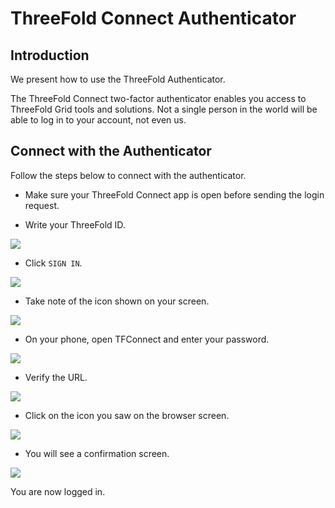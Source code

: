 <h1> ThreeFold Connect Authenticator</h1>

## Introduction

We present how to use the ThreeFold Authenticator. 

The ThreeFold Connect two-factor authenticator enables you access to ThreeFold Grid tools and solutions. Not a single person in the world will be able to log in to your account, not even us.

## Connect with the Authenticator

Follow the steps below to connect with the authenticator.

- Make sure your ThreeFold Connect app is open before sending the login request.

- Write your ThreeFold ID.

![](./img/tfconnect_authenticator_1.png)

- Click `SIGN IN`.

![](./img/tfconnect_authenticator_2.png)

- Take note of the icon shown on your screen.

![](./img/tfconnect_authenticator_3.png)

- On your phone, open TFConnect and enter your password.

![](./img/tfconnect_authenticator_4.png)

- Verify the URL.

![](./img/tfconnect_authenticator_5.png)

- Click on the icon you saw on the browser screen.

![](./img/tfconnect_authenticator_6.png)

- You will see a confirmation screen.

![](./img/tfconnect_authenticator_7.png)

You are now logged in.